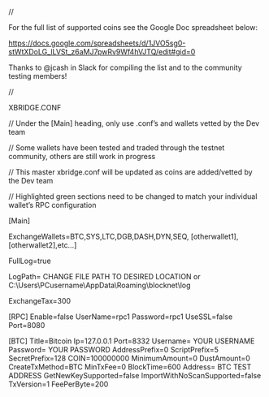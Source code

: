 //

For the full list of supported coins see the Google Doc spreadsheet below:

https://docs.google.com/spreadsheets/d/1JVO5sg0-stWtXDoLG_lLVSt_z6aMJ7pwRv9Wf4hVJTQ/edit#gid=0

Thanks to @jcash in Slack for compiling the list and to the community testing members!

//

XBRIDGE.CONF

// Under the [Main] heading, only use .conf’s and wallets vetted by the Dev team

// Some wallets have been tested and traded through the testnet community, others are still work in progress

// This master xbridge.conf will be updated as coins are added/vetted by the Dev team

// Highlighted green sections need to be changed to match your individual wallet’s RPC configuration

[Main]

ExchangeWallets=BTC,SYS,LTC,DGB,DASH,DYN,SEQ, [otherwallet1],[otherwallet2],etc…]

FullLog=true

LogPath= CHANGE FILE PATH TO DESIRED LOCATION or C:\Users\PCusername\AppData\Roaming\blocknet\log

ExchangeTax=300

[RPC]
Enable=false
UserName=rpc1
Password=rpc1
UseSSL=false
Port=8080

  [BTC]
  Title=Bitcoin
  Ip=127.0.0.1
  Port=8332
  Username= YOUR USERNAME
  Password= YOUR PASSWORD
  AddressPrefix=0
  ScriptPrefix=5
  SecretPrefix=128
  COIN=100000000
  MinimumAmount=0
  DustAmount=0
  CreateTxMethod=BTC
  MinTxFee=0
  BlockTime=600
  Address= BTC TEST ADDRESS
  GetNewKeySupported=false
  ImportWithNoScanSupported=false
  TxVersion=1
  FeePerByte=200
